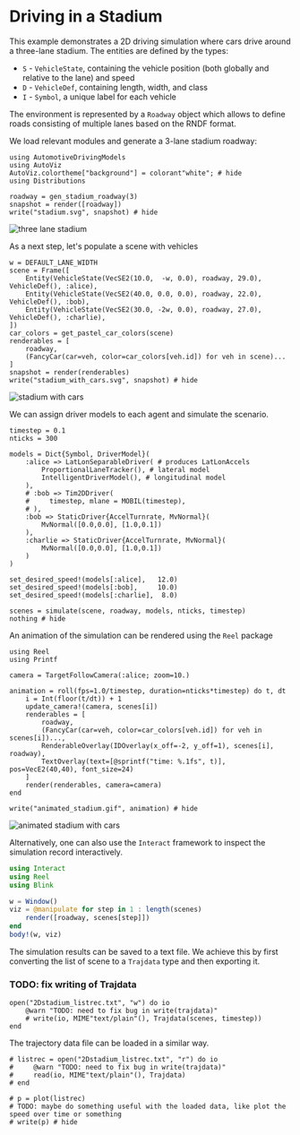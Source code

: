 # Driving in a Stadium

This example demonstrates a 2D driving simulation where cars drive around a three-lane stadium.
The entities are defined by the types:

- `S` - `VehicleState`, containing the vehicle position (both globally and relative to the lane) and speed 
- `D` - `VehicleDef`, containing length, width, and class
- `I` - `Symbol`, a unique label for each vehicle

The environment is represented by a `Roadway` object which 
allows to define roads consisting of multiple lanes based on the RNDF format.

We load relevant modules and generate a 3-lane stadium roadway:

```@example driving_in_circles
using AutomotiveDrivingModels
using AutoViz
AutoViz.colortheme["background"] = colorant"white"; # hide
using Distributions

roadway = gen_stadium_roadway(3)
snapshot = render([roadway])
write("stadium.svg", snapshot) # hide
```
![three lane stadium](stadium.svg)

As a next step, let's populate a scene with vehicles

```@example driving_in_circles
w = DEFAULT_LANE_WIDTH
scene = Frame([
    Entity(VehicleState(VecSE2(10.0,  -w, 0.0), roadway, 29.0), VehicleDef(), :alice),
    Entity(VehicleState(VecSE2(40.0, 0.0, 0.0), roadway, 22.0), VehicleDef(), :bob),
    Entity(VehicleState(VecSE2(30.0, -2w, 0.0), roadway, 27.0), VehicleDef(), :charlie),
])
car_colors = get_pastel_car_colors(scene)
renderables = [
    roadway,
    (FancyCar(car=veh, color=car_colors[veh.id]) for veh in scene)...
]
snapshot = render(renderables)
write("stadium_with_cars.svg", snapshot) # hide
```
![stadium with cars](stadium_with_cars.svg)

We can assign driver models to each agent and simulate the scenario.

```@example driving_in_circles
timestep = 0.1
nticks = 300

models = Dict{Symbol, DriverModel}(
    :alice => LatLonSeparableDriver( # produces LatLonAccels
        ProportionalLaneTracker(), # lateral model
        IntelligentDriverModel(), # longitudinal model
    ),
    # :bob => Tim2DDriver(
    #     timestep, mlane = MOBIL(timestep),
    # ),
    :bob => StaticDriver{AccelTurnrate, MvNormal}(
        MvNormal([0.0,0.0], [1.0,0.1])
    ),
    :charlie => StaticDriver{AccelTurnrate, MvNormal}(
        MvNormal([0.0,0.0], [1.0,0.1])
    )
)

set_desired_speed!(models[:alice],   12.0)
set_desired_speed!(models[:bob],     10.0)
set_desired_speed!(models[:charlie],  8.0)

scenes = simulate(scene, roadway, models, nticks, timestep)
nothing # hide
```

An animation of the simulation can be rendered using the `Reel` package

```@example driving_in_circles
using Reel
using Printf

camera = TargetFollowCamera(:alice; zoom=10.)

animation = roll(fps=1.0/timestep, duration=nticks*timestep) do t, dt
    i = Int(floor(t/dt)) + 1
    update_camera!(camera, scenes[i])
    renderables = [
        roadway,
        (FancyCar(car=veh, color=car_colors[veh.id]) for veh in scenes[i])...,
        RenderableOverlay(IDOverlay(x_off=-2, y_off=1), scenes[i], roadway),
        TextOverlay(text=[@sprintf("time: %.1fs", t)], pos=VecE2(40,40), font_size=24)
    ]
    render(renderables, camera=camera)
end

write("animated_stadium.gif", animation) # hide
```

![animated stadium with cars](animated_stadium.gif)

Alternatively, one can also use the `Interact` framework to inspect the simulation record interactively.

```julia
using Interact
using Reel
using Blink

w = Window()
viz = @manipulate for step in 1 : length(scenes)
    render([roadway, scenes[step]])
end
body!(w, viz)
```

The simulation results can be saved to a text file. We achieve this by first converting the list of scene to a `Trajdata` type and then exporting it.


### TODO: fix writing of Trajdata
```@example driving_in_circles
open("2Dstadium_listrec.txt", "w") do io
    @warn "TODO: need to fix bug in write(trajdata)"
    # write(io, MIME"text/plain"(), Trajdata(scenes, timestep))
end
```
The trajectory data file can be loaded in a similar way.

```@example driving_in_circles
# listrec = open("2Dstadium_listrec.txt", "r") do io
#     @warn "TODO: need to fix bug in write(trajdata)"
#     read(io, MIME"text/plain"(), Trajdata)
# end

# p = plot(listrec)
# TODO: maybe do something useful with the loaded data, like plot the speed over time or something
# write(p) # hide
```

